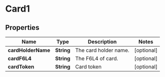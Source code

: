 

# Card1


## Properties

| Name | Type | Description | Notes |
|------------ | ------------- | ------------- | -------------|
|**cardHolderName** | **String** | The card holder name. |  [optional] |
|**cardF6L4** | **String** | The F6L4 of card. |  [optional] |
|**cardToken** | **String** | Card token |  [optional] |




